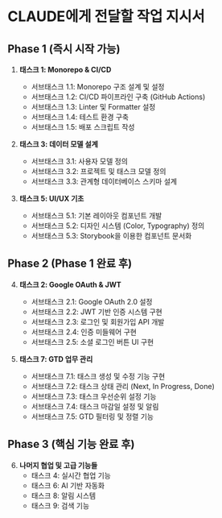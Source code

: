 # CLAUDE에게 전달할 작업 지시서

## Phase 1 (즉시 시작 가능)

1.  **태스크 1: Monorepo & CI/CD**
    *   서브태스크 1.1: Monorepo 구조 설계 및 설정
    *   서브태스크 1.2: CI/CD 파이프라인 구축 (GitHub Actions)
    *   서브태스크 1.3: Linter 및 Formatter 설정
    *   서브태스크 1.4: 테스트 환경 구축
    *   서브태스크 1.5: 배포 스크립트 작성

2.  **태스크 3: 데이터 모델 설계**
    *   서브태스크 3.1: 사용자 모델 정의
    *   서브태스크 3.2: 프로젝트 및 태스크 모델 정의
    *   서브태스크 3.3: 관계형 데이터베이스 스키마 설계

3.  **태스크 5: UI/UX 기초**
    *   서브태스크 5.1: 기본 레이아웃 컴포넌트 개발
    *   서브태스크 5.2: 디자인 시스템 (Color, Typography) 정의
    *   서브태스크 5.3: Storybook을 이용한 컴포넌트 문서화

## Phase 2 (Phase 1 완료 후)

4.  **태스크 2: Google OAuth & JWT**
    *   서브태스크 2.1: Google OAuth 2.0 설정
    *   서브태스크 2.2: JWT 기반 인증 시스템 구현
    *   서브태스크 2.3: 로그인 및 회원가입 API 개발
    *   서브태스크 2.4: 인증 미들웨어 구현
    *   서브태스크 2.5: 소셜 로그인 버튼 UI 구현

5.  **태스크 7: GTD 업무 관리**
    *   서브태스크 7.1: 태스크 생성 및 수정 기능 구현
    *   서브태스크 7.2: 태스크 상태 관리 (Next, In Progress, Done)
    *   서브태스크 7.3: 태스크 우선순위 설정 기능
    *   서브태스크 7.4: 태스크 마감일 설정 및 알림
    *   서브태스크 7.5: GTD 필터링 및 정렬 기능

## Phase 3 (핵심 기능 완료 후)

6.  **나머지 협업 및 고급 기능들**
    *   태스크 4: 실시간 협업 기능
    *   태스크 6: AI 기반 자동화
    *   태스크 8: 알림 시스템
    *   태스크 9: 검색 기능
